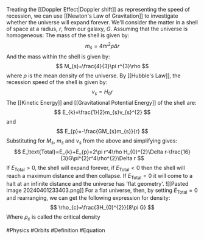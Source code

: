 Treating the [[Doppler Effect|Doppler shift]] as representing the speed of recession, we can use [[Newton's Law of Gravitation]] to investigate whether the universe will expand forever. We'll consider the matter in a shell of space at a radius, $r$, from our galaxy, $G$. Assuming that the universe is homogeneous:
The mass of the shell is given by:
$$
m_{s}=4\pi r^{2}\rho\Delta r
$$
And the mass within the shell is given by:
$$
M_{s}=\frac{4}{3}\pi r^{3}\rho
$$
where $\rho$ is the mean density of the universe. By [[Hubble's Law]], the recession speed of the shell is given by:
$$
v_{s}=H_{0}r
$$
The [[Kinetic Energy]] and [[Gravitational Potential Energy]] of the shell are: 
$$
E_{k}=\frac{1}{2}m_{s}v_{s}^{2}
$$ and
$$
E_{p}=-\frac{GM_{s}m_{s}}{r}
$$
Substituting for $M_{s}$, $m_{s}$ and $v_{s}$ from the above and simplifying gives:
$$
E_\text{Total}=E_{k}+E_{p}=2\pi r^4\rho H_{0}^{2}\Delta r-\frac{16}{3}G\pi^{2}r^4\rho^{2}\Delta r
$$
If $E_\text{Total}>0$, the shell will expand forever, if $E_\text{Total}<0$ then the shell will reach a maximum distance and then collapse. If $E_\text{Total}=0$ it will come to a halt at an infinite distance and the universe has 'flat geometry'. 
![[Pasted image 20240401233403.png]]
For a flat universe, then, by setting $E_\text{Total}=0$ and rearranging, we can get the following expression for density:
$$
\rho_{c}=\frac{3H_{0}^{2}}{8\pi G}
$$
Where $\rho_{c}$ is called the critical density

#Physics #Orbits #Definition #Equation